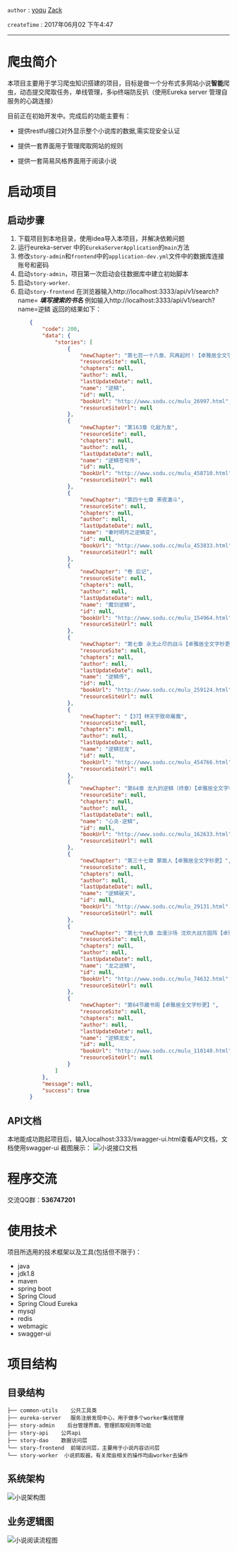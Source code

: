 # 

`author` : [yoqu](http://www.yoqu.org) [Zack](https://github.com/uSERken)

`createTime` : 2017年06月02 下午4:47


---
# 爬虫简介

本项目主要用于学习爬虫知识搭建的项目，目标是做一个分布式多网站小说**智能**爬虫，动态提交爬取任务，单线管理，多ip终端防反扒（使用Eureka server 管理自服务的心跳连接）

目前正在初始开发中。完成后的功能主要有：
* 提供restful接口对外显示整个小说库的数据,需实现安全认证

* 提供一套界面用于管理爬取网站的规则

* 提供一套简易风格界面用于阅读小说

# 启动项目

## 启动步骤
 1. 下载项目到本地目录，使用idea导入本项目，并解决依赖问题
 2. 运行eureka-server 中的`EurekaServerApplication`的`main`方法
 3. 修改`story-admin`和`frontend`中的`application-dev.yml`文件中的数据库连接账号和密码
 4. 启动`story-admin`，项目第一次启动会往数据库中建立初始脚本
 5. 启动`story-worker`.
 6. 启动`story-frontend` 在浏览器输入http://localhost:3333/api/v1/search?name= ***填写搜索的书名***
    例如输入http://localhost:3333/api/v1/search?name=逆鳞
    返回的结果如下：
```json
       {
           "code": 200,
           "data": {
               "stories": [
                   {
                       "newChapter": "第七百一十八章、风再起时！【卓雅居全文字秒更】",
                       "resourceSite": null,
                       "chapters": null,
                       "author": null,
                       "lastUpdateDate": null,
                       "name": "逆鳞",
                       "id": null,
                       "bookUrl": "http://www.sodu.cc/mulu_26997.html",
                       "resourceSiteUrl": null
                   },
                   {
                       "newChapter": "第163章 化敌为友",
                       "resourceSite": null,
                       "chapters": null,
                       "author": null,
                       "lastUpdateDate": null,
                       "name": "逆鳞苍穹传",
                       "id": null,
                       "bookUrl": "http://www.sodu.cc/mulu_458710.html",
                       "resourceSiteUrl": null
                   },
                   {
                       "newChapter": "第四十七章 黑夜激斗",
                       "resourceSite": null,
                       "chapters": null,
                       "author": null,
                       "lastUpdateDate": null,
                       "name": "秦时明月之逆鳞变",
                       "id": null,
                       "bookUrl": "http://www.sodu.cc/mulu_453833.html",
                       "resourceSiteUrl": null
                   },
                   {
                       "newChapter": "卷 后记",
                       "resourceSite": null,
                       "chapters": null,
                       "author": null,
                       "lastUpdateDate": null,
                       "name": "魔剑逆鳞",
                       "id": null,
                       "bookUrl": "http://www.sodu.cc/mulu_154964.html",
                       "resourceSiteUrl": null
                   },
                   {
                       "newChapter": "第七章 永无止尽的战斗【卓雅居全文字秒更】",
                       "resourceSite": null,
                       "chapters": null,
                       "author": null,
                       "lastUpdateDate": null,
                       "name": "逆鳞传",
                       "id": null,
                       "bookUrl": "http://www.sodu.cc/mulu_259124.html",
                       "resourceSiteUrl": null
                   },
                   {
                       "newChapter": "【37】林天宇致命屠魔",
                       "resourceSite": null,
                       "chapters": null,
                       "author": null,
                       "lastUpdateDate": null,
                       "name": "逆鳞狂龙",
                       "id": null,
                       "bookUrl": "http://www.sodu.cc/mulu_454766.html",
                       "resourceSiteUrl": null
                   },
                   {
                       "newChapter": "第64章 龙九的逆鳞（终章）【卓雅居全文字秒更】",
                       "resourceSite": null,
                       "chapters": null,
                       "author": null,
                       "lastUpdateDate": null,
                       "name": "心炎-逆鳞",
                       "id": null,
                       "bookUrl": "http://www.sodu.cc/mulu_162633.html",
                       "resourceSiteUrl": null
                   },
                   {
                       "newChapter": "第三十七章 蒙面人【卓雅居全文字秒更】",
                       "resourceSite": null,
                       "chapters": null,
                       "author": null,
                       "lastUpdateDate": null,
                       "name": "逆鳞破天",
                       "id": null,
                       "bookUrl": "http://www.sodu.cc/mulu_29131.html",
                       "resourceSiteUrl": null
                   },
                   {
                       "newChapter": "第七十九章 血漫沙场 沈欢大战方圆阵【卓雅居全文字秒更】",
                       "resourceSite": null,
                       "chapters": null,
                       "author": null,
                       "lastUpdateDate": null,
                       "name": "龙之逆鳞",
                       "id": null,
                       "bookUrl": "http://www.sodu.cc/mulu_74632.html",
                       "resourceSiteUrl": null
                   },
                   {
                       "newChapter": "第64节藏书阁【卓雅居全文字秒更】",
                       "resourceSite": null,
                       "chapters": null,
                       "author": null,
                       "lastUpdateDate": null,
                       "name": "逆鳞龙女",
                       "id": null,
                       "bookUrl": "http://www.sodu.cc/mulu_110140.html",
                       "resourceSiteUrl": null
                   }
               ]
           },
           "message": null,
           "success": true
       }
```

## API文档
 本地能成功跑起项目后，输入localhost:3333/swagger-ui.html查看API文档，文档使用swagger-ui
 截图展示：
![小说接口文档](document/小说接口api文档.png)
# 程序交流

交流QQ群：**536747201**

# 使用技术

项目所选用的技术框架以及工具(包括但不限于)：
* java
* jdk1.8
* maven
* spring boot
* Spring Cloud
* Spring Cloud Eureka
* mysql
* redis
* webmagic
* swagger-ui
# 项目结构
## 目录结构
```
├── common-utils    公共工具类
├── eureka-server   服务注册发现中心，用于做多个worker集线管理
├── story-admin    后台管理界面，管理抓取规则等功能
├── story-api    公共api
├── story-dao    数据访问层
└── story-frontend  前端访问层，主要用于小说内容访问层
└── story-worker  小说抓取器，有关爬虫相关的操作均由worker去操作
```
## 系统架构

![小说架构图](document/小说爬虫架构图.png)


## 业务逻辑图

![小说阅读流程图](document/小说阅读流程图.png)